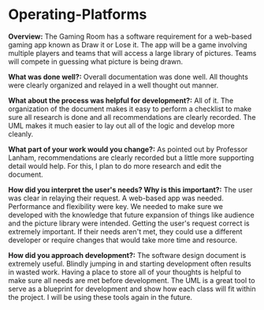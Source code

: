 # Operating-Platforms

**Overview:** The Gaming Room has a software requirement for a web-based gaming app known as Draw it or Lose it. The app will be a game involving multiple players and teams that will access a large library of pictures. Teams will compete in guessing what picture is being drawn.

**What was done well?:** Overall documentation was done well. All thoughts were clearly organized and relayed in a well thought out manner.

**What about the process was helpful for development?:** All of it. The organization of the document makes it easy to perform a checklist to make sure all research is done and all recommendations are clearly recorded. The UML makes it much easier to lay out all of the logic and develop more cleanly.

**What part of your work would you change?:** As pointed out by Professor Lanham, recommendations are clearly recorded but a little more supporting detail would help. For this, I plan to do more research and edit the document.

**How did you interpret the user's needs? Why is this important?:** The user was clear in relaying their request. A web-based app was needed. Performance and flexibility were key. We needed to make sure we developed with the knowledge that future expansion of things like audience and the picture library were intended. Getting the user's request correct is extremely important. If their needs aren't met, they could use a different developer or require changes that would take more time and resource.

**How did you approach development?:** The software design document is extremely useful. Blindly jumping in and starting development often results in wasted work. Having a place to store all of your thoughts is helpful to make sure all needs are met before development. The UML is a great tool to serve as a blueprint for development and show how each class will fit within the project. I will be using these tools again in the future.
